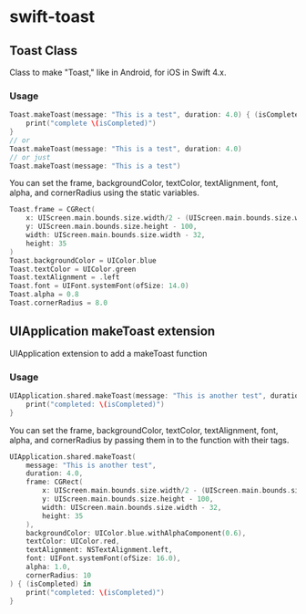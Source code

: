 # swift-toast

## Toast Class 

Class to make "Toast," like in Android, for iOS in Swift 4.x.

### Usage

```swift
Toast.makeToast(message: "This is a test", duration: 4.0) { (isCompleted) in
    print("complete \(isCompleted)")
}
// or
Toast.makeToast(message: "This is a test", duration: 4.0)
// or just
Toast.makeToast(message: "This is a test")
```

You can set the frame, backgroundColor, textColor, textAlignment, font, alpha, and cornerRadius using the static variables.

```swift
Toast.frame = CGRect(
    x: UIScreen.main.bounds.size.width/2 - (UIScreen.main.bounds.size.width/2 - 16),
    y: UIScreen.main.bounds.size.height - 100,
    width: UIScreen.main.bounds.size.width - 32,
    height: 35
)
Toast.backgroundColor = UIColor.blue
Toast.textColor = UIColor.green
Toast.textAlignment = .left
Toast.font = UIFont.systemFont(ofSize: 14.0)
Toast.alpha = 0.8
Toast.cornerRadius = 8.0
```

## UIApplication makeToast extension

UIApplication extension to add a makeToast function

### Usage

```swift
UIApplication.shared.makeToast(message: "This is another test", duration: 4.0) { (isCompleted) in
    print("completed: \(isCompleted)")
}
```

You can set the frame, backgroundColor, textColor, textAlignment, font, alpha, and cornerRadius by passing them in to the function with their tags.

```swift
UIApplication.shared.makeToast(
    message: "This is another test",
    duration: 4.0,
    frame: CGRect(
        x: UIScreen.main.bounds.size.width/2 - (UIScreen.main.bounds.size.width/2 - 16),
        y: UIScreen.main.bounds.size.height - 100,
        width: UIScreen.main.bounds.size.width - 32,
        height: 35
    ),
    backgroundColor: UIColor.blue.withAlphaComponent(0.6),
    textColor: UIColor.red,
    textAlignment: NSTextAlignment.left,
    font: UIFont.systemFont(ofSize: 16.0),
    alpha: 1.0,
    cornerRadius: 10
) { (isCompleted) in
    print("completed: \(isCompleted)")
}
```
